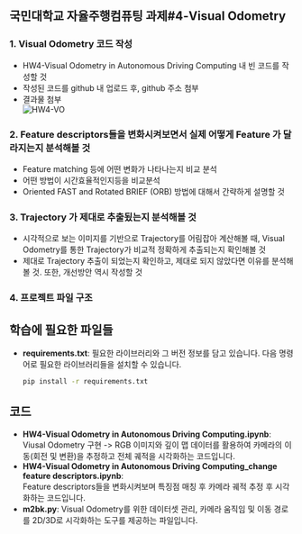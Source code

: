 ## 국민대학교 자율주행컴퓨팅 과제#4-Visual Odometry 

### 1. Visual Odometry 코드 작성
 - HW4-Visual Odometry in Autonomous Driving Computing 내 빈 코드를 작성할 것
 - 작성된 코드를 github 내 업로드 후, github 주소 첨부
 - 결과물 첨부   
![HW4-VO](https://github.com/user-attachments/assets/cefb5750-b40d-4be5-8e64-2a3b668f4f82)

### 2. Feature descriptors들을 변화시켜보면서 실제 어떻게 Feature 가 달라지는지 분석해볼 것
 - Feature matching 등에 어떤 변화가 나타나는지 비교 분석
 - 어떤 방법이 시간효율적인지등을 비교분석
 - Oriented FAST and Rotated BRIEF (ORB) 방법에 대해서 간략하게 설명할 것

### 3. Trajectory 가 제대로 추출됬는지 분석해볼 것
 - 시각적으로 보는 이미지를 기반으로 Trajectory를 어림잡아 계산해볼 때, Visual Odometry를 통한 Trajectory가 비교적 정확하게 추출되는지 확인해볼 것
 - 제대로 Trajectory 추출이 되었는지 확인하고, 제대로 되지 않았다면 이유를 분석해볼 것. 또한, 개선방안 역시 작성할 것

### 4. 프로젝트 파일 구조

## 학습에 필요한 파일들

- **requirements.txt**: 필요한 라이브러리와 그 버전 정보를 담고 있습니다. 다음 명령어로 필요한 라이브러리들을 설치할 수 있습니다.
  ```bash
  pip install -r requirements.txt

## 코드

- **HW4-Visual Odometry in Autonomous Driving Computing.ipynb**:  
  Viusal Odometry 구현 -> RGB 이미지와 깊이 맵 데이터를 활용하여 카메라의 이동(회전 및 변환)을 추정하고 전체 궤적을 시각화하는 코드입니다.
- **HW4-Visual Odometry in Autonomous Driving Computing_change feature descriptors.ipynb**:  
  Feature descriptors들을 변화시켜보며 특징점 매칭 후 카메라 궤적 추정 후 시각화하는 코드입니다.
- **m2bk.py**:
  Visual Odometry를 위한 데이터셋 관리, 카메라 움직임 및 이동 경로를 2D/3D로 시각화하는 도구를 제공하는 파일입니다.
  
